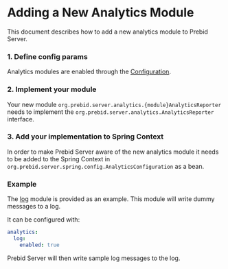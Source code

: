 # Adding a New Analytics Module

This document describes how to add a new analytics module to Prebid Server.

### 1. Define config params 

Analytics modules are enabled through the [Configuration](../config.md).
 
### 2. Implement your module

Your new module `org.prebid.server.analytics.{module}AnalyticsReporter` needs to implement the `org.prebid.server.analytics.AnalyticsReporter` interface. 
  
### 3. Add your implementation to Spring Context

In order to make Prebid Server aware of the new analytics module it needs to be added to the Spring Context in `org.prebid.server.spring.config.AnalyticsConfiguration` as a bean.

### Example

The [log](../../src/main/java/org/prebid/server/analytics/LogAnalyticsReporter.java) module is provided as an example. This module will write dummy messages to a log.

It can be configured with:

```yaml
analytics:
  log:
    enabled: true
```

Prebid Server will then write sample log messages to the log.
